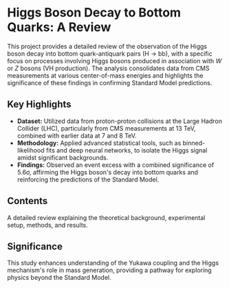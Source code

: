 # Higgs Boson Decay to Bottom Quarks: A Review

This project provides a detailed review of the observation of the Higgs boson decay into bottom quark-antiquark pairs (H → bb), with a specific focus on processes involving Higgs bosons produced in association with *W* or *Z* bosons (VH production). The analysis consolidates data from CMS measurements at various center-of-mass energies and highlights the significance of these findings in confirming Standard Model predictions.

## Key Highlights
- **Dataset:** Utilized data from proton-proton collisions at the Large Hadron Collider (LHC), particularly from CMS measurements at 13 TeV, combined with earlier data at 7 and 8 TeV.
- **Methodology:** Applied advanced statistical tools, such as binned-likelihood fits and deep neural networks, to isolate the Higgs signal amidst significant backgrounds.
- **Findings:** Observed an event excess with a combined significance of 5.6σ, affirming the Higgs boson's decay into bottom quarks and reinforcing the predictions of the Standard Model.

## Contents
A detailed review explaining the theoretical background, experimental setup, methods, and results.

## Significance
This study enhances understanding of the Yukawa coupling and the Higgs mechanism's role in mass generation, providing a pathway for exploring physics beyond the Standard Model.
